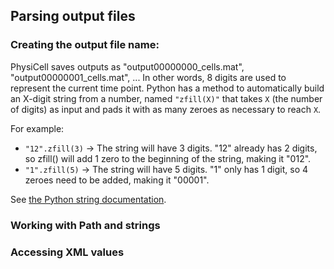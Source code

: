 
## Parsing output files
### Creating the output file name:
PhysiCell saves outputs as "output00000000_cells.mat", "output00000001_cells.mat", ... 
In other words, 8 digits are used to represent the current time point. Python has a method to automatically build
an X-digit string from a number, named `"zfill(X)"` that takes `X` (the number of digits) as input and pads it with as 
many zeroes as necessary to reach `X`.

For example:
- `"12".zfill(3)` -> The string will have 3 digits. "12" already has 2 digits, so zfill()
    will add 1 zero to the beginning of the string, making it "012".
- `"1".zfill(5)` -> The string will have 5 digits. "1" only has 1 digit, so 4 zeroes need to be
added, making it "00001".

See [the Python string documentation](https://docs.python.org/3/library/stdtypes.html#str.zfill).

### Working with Path and strings

### Accessing XML values
